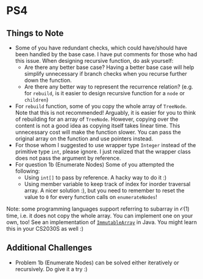 # PS4

## Things to Note

- Some of you have redundant checks, which could have/should have been handled by the base case. I have put comments for those who had this issue. When designing recursive function, do ask yourself:
    - Are there any better base case? Having a better base case will help simplify unnecessary if branch checks when you recurse further down the function.
    - Are there any better way to represent the recurrence relation? (e.g. for `rebuild`, is it easier to design recursive function for a `node` or `children`)
- For `rebuild` function, some of you copy the whole array of `TreeNode`. Note that this is not recommended! Arguably, it is easier for you to think of rebuilding for an array of `TreeNode`. However, copying over the content is not a good idea as copying itself takes linear time. This unnecessary cost will make the function slower. You can pass the original array on the function and use pointers instead.
- For those whom I suggested to use wrapper type `Integer` instead of the primitive type `int`, please ignore. I just realized that the wrapper class does not pass the argument by reference.
- For question 1b (Enumerate Nodes) Some of you attempted the following:
    - Using `int[]` to pass by reference. A hacky way to do it :)
    - Using member variable to keep track of index for inorder traversal array. A nicer solution :), but you need to remember to reset the value to `0` for every function calls on `enumerateNodes`!

Note: some programming languages support referring to subarray in $\mathcal{O}(1)$ time, i.e. it does not copy the whole array. You can implement one on your own, too! See an implementation of [`ImmutableArray`](https://nus-cs2030s.github.io/2122-s2/28-immutability.html#enabling-safe-sharing-of-internals) in Java. You might learn this in your CS2030S as well :)

## Additional Challenges

- Problem 1b (Enumerate Nodes) can be solved either iteratively or recursively. Do give it a try :)
